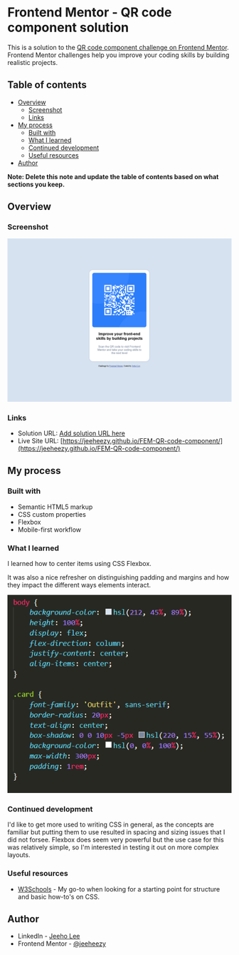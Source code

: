 # Frontend Mentor - QR code component solution

This is a solution to the [QR code component challenge on Frontend Mentor](https://www.frontendmentor.io/challenges/qr-code-component-iux_sIO_H). Frontend Mentor challenges help you improve your coding skills by building realistic projects. 

## Table of contents

- [Overview](#overview)
  - [Screenshot](#screenshot)
  - [Links](#links)
- [My process](#my-process)
  - [Built with](#built-with)
  - [What I learned](#what-i-learned)
  - [Continued development](#continued-development)
  - [Useful resources](#useful-resources)
- [Author](#author)

**Note: Delete this note and update the table of contents based on what sections you keep.**

## Overview

### Screenshot
![Screenshot](./images/Screenshot%202023-07-24%20at%2022-53-15%20Frontend%20Mentor%20QR%20code%20component.png)


### Links

- Solution URL: [Add solution URL here](https://github.com/jeeheezy/FEM-QR-code-component)
- Live Site URL: [https://jeeheezy.github.io/FEM-QR-code-component/](https://jeeheezy.github.io/FEM-QR-code-component/)

## My process

### Built with

- Semantic HTML5 markup
- CSS custom properties
- Flexbox
- Mobile-first workflow


### What I learned

I learned how to center items using CSS Flexbox.

It was also a nice refresher on distinguishing padding and margins and how they impact the different ways elements interact.

![Screenshot2](./images/Screenshot2.PNG)


### Continued development

I'd like to get more used to writing CSS in general, as the concepts are familiar but putting them to use resulted in spacing and sizing issues that I did not forsee. Flexbox does seem very powerful but the use case for this was relatively simple, so I'm interested in testing it out on more complex layouts.


### Useful resources

- [W3Schools](https://www.w3schools.com/css/default.asp) - My go-to when looking for a starting point for structure and basic how-to's on CSS.


## Author

- LinkedIn - [Jeeho Lee](https://www.linkedin.com/in/jeeho-lee-719852182/)
- Frontend Mentor - [@jeeheezy](https://www.frontendmentor.io/profile/jeeheezy)